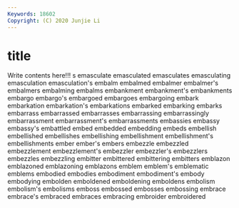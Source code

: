 ```yaml
---
Keywords: 18602
Copyright: (C) 2020 Junjie Li
---
```


# title

Write contents here!!!
s 
emasculate 
emasculated 
emasculates 
emasculating 
emasculation 
emasculation's 
embalm 
embalmed 
embalmer
embalmer's 
embalmers 
embalming 
embalms 
embankment 
embankment's 
embankments 
embargo 
embargo's 
embargoed
embargoes 
embargoing 
embark 
embarkation 
embarkation's 
embarkations 
embarked 
embarking 
embarks 
embarrass
embarrassed 
embarrasses 
embarrassing 
embarrassingly 
embarrassment 
embarrassment's 
embarrassments 
embassies 
embassy 
embassy's
embattled 
embed 
embedded 
embedding 
embeds 
embellish 
embellished 
embellishes 
embellishing 
embellishment
embellishment's 
embellishments 
ember 
ember's 
embers 
embezzle 
embezzled 
embezzlement 
embezzlement's 
embezzler
embezzler's 
embezzlers 
embezzles 
embezzling 
embitter 
embittered 
embittering 
embitters 
emblazon 
emblazoned
emblazoning 
emblazons 
emblem 
emblem's 
emblematic 
emblems 
embodied 
embodies 
embodiment 
embodiment's
embody 
embodying 
embolden 
emboldened 
emboldening 
emboldens 
embolism 
embolism's 
embolisms 
emboss
embossed 
embosses 
embossing 
embrace 
embrace's 
embraced 
embraces 
embracing 
embroider 
embroidered
